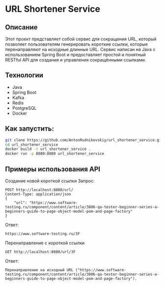 # URL Shortener Service

## Описание

Этот проект представляет собой сервис для сокращения URL, который позволяет пользователям генерировать короткие ссылки, которые перенаправляют на исходные длинные URL. Сервис написан на Java с использованием Spring Boot и предоставляет простой и понятный RESTful API для создания и управления сокращёнными ссылками.

## Технологии

- Java
- Spring Boot
- Kafka
- Redis
- PostgreSQL
- Docker

## Как запустить:
```bash
git clone https://github.com/AntonRudnikovskiy/url_shortener_service.git
cd url_shortener_service
docker build -t url_shortener_service .
docker run -p 8080:8080 url_shortener_service
```

## Примеры использования API
Создание новой короткой ссылки
Запрос:

```http
POST http://localhost:8080/url/
Content-Type: application/json
{
    "url": "https://www.software-testing.ru/component/content/article/3806-qa-tester-beginner-series-a-beginners-guide-to-page-object-model-pom-and-page-factory"
}
```
Ответ:
```
https://www.software-testing.ru/3F
```
Перенаправление с короткой ссылки
```http
GET http://localhost:8080/url/3F
```
Ответ:
```
Перенаправление на исходный URL ("https://www.software-testing.ru/component/content/article/3806-qa-tester-beginner-series-a-beginners-guide-to-page-object-model-pom-and-page-factory").
```

